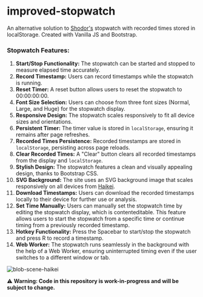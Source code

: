 # improved-stopwatch
An alternative solution to [Shodor's](http://www.shodor.org/interactivate/activities/Stopwatch/) stopwatch with recorded times stored in localStorage. Created with Vanilla JS and Bootstrap.

### Stopwatch Features:

1. **Start/Stop Functionality:** The stopwatch can be started and stopped to measure elapsed time accurately.
2. **Record Timestamp:** Users can record timestamps while the stopwatch is running.
3. **Reset Timer:** A reset button allows users to reset the stopwatch to 00:00:00:00.
4. **Font Size Selection:** Users can choose from three font sizes (Normal, Large, and Huge) for the stopwatch display.
5. **Responsive Design:** The stopwatch scales responsively to fit all device sizes and orientations.
6. **Persistent Timer:** The timer value is stored in `localStorage`, ensuring it remains after page refreshes.
7. **Recorded Times Persistence:** Recorded timestamps are stored in `localStorage`, persisting across page reloads.
8. **Clear Recorded Times:** A "Clear" button clears all recorded timestamps from the display and `localStorage`.
9. **Stylish Design:** The stopwatch features a clean and visually appealing design, thanks to Bootstrap CSS.
10. **SVG Background:** The site uses an SVG background image that scales responsively on all devices from [Haikei](https://haikei.app/).
11. **Download Timestamps:** Users can download the recorded timestamps locally to their device for further use or analysis.
12. **Set Time Manually:** Users can manually set the stopwatch time by editing the stopwatch display, which is contenteditable. This feature allows users to start the stopwatch from a specific time or continue timing from a previously recorded timestamp.
13. **Hotkey Functionality:** Press the Spacebar to start/stop the stopwatch and press R to record a timestamp.
14. **Web Worker:** The stopwatch runs seamlessly in the background with the help of a Web Worker, ensuring uninterrupted timing even if the user switches to a different window or tab.


![blob-scene-haikei](https://github.com/lagerqvr/improved-stopwatch/assets/5682399/2583449c-0077-45b5-8557-38478e1b6efb)


:warning: **Warning: Code in this repository is work-in-progress and will be subject to change.**

